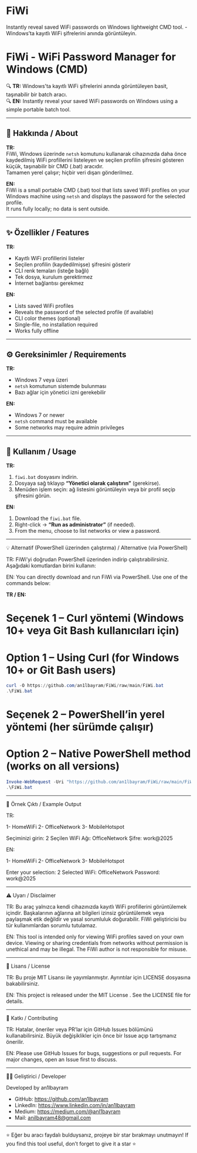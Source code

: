 # FiWi
Instantly reveal saved WiFi passwords on Windows lightweight CMD tool. - Windows’ta kayıtlı WiFi şifrelerini anında görüntüleyin.

# FiWi - WiFi Password Manager for Windows (CMD)

🔍 **TR:** Windows'ta kayıtlı WiFi şifrelerini anında görüntüleyen basit, taşınabilir bir batch aracı.  
🔍 **EN:** Instantly reveal your saved WiFi passwords on Windows using a simple portable batch tool.

---

## 📘 Hakkında / About

**TR:**  
FiWi, Windows üzerinde `netsh` komutunu kullanarak cihazınızda daha önce kaydedilmiş WiFi profillerini listeleyen ve seçilen profilin şifresini gösteren küçük, taşınabilir bir CMD (.bat) aracıdır.  
Tamamen yerel çalışır; hiçbir veri dışarı gönderilmez.

**EN:**  
FiWi is a small portable CMD (.bat) tool that lists saved WiFi profiles on your Windows machine using `netsh` and displays the password for the selected profile.  
It runs fully locally; no data is sent outside.

---

## ✨ Özellikler / Features

**TR:**
- Kayıtlı WiFi profillerini listeler  
- Seçilen profilin (kaydedilmişse) şifresini gösterir  
- CLI renk temaları (isteğe bağlı)  
- Tek dosya, kurulum gerektirmez  
- İnternet bağlantısı gerekmez  

**EN:**
- Lists saved WiFi profiles  
- Reveals the password of the selected profile (if available)  
- CLI color themes (optional)  
- Single-file, no installation required  
- Works fully offline  

---

## ⚙️ Gereksinimler / Requirements

**TR:**
- Windows 7 veya üzeri  
- `netsh` komutunun sistemde bulunması  
- Bazı ağlar için yönetici izni gerekebilir  

**EN:**
- Windows 7 or newer  
- `netsh` command must be available  
- Some networks may require admin privileges  

---

## 🚀 Kullanım / Usage

**TR:**
1. `fiwi.bat` dosyasını indirin.  
2. Dosyaya sağ tıklayıp **“Yönetici olarak çalıştırın”** (gerekirse).  
3. Menüden işlem seçin: ağ listesini görüntüleyin veya bir profil seçip şifresini görün.  

**EN:**
1. Download the `fiwi.bat` file.  
2. Right-click → **“Run as administrator”** (if needed).  
3. From the menu, choose to list networks or view a password.  

---

💡 Alternatif (PowerShell üzerinden çalıştırma) / Alternative (via PowerShell)

TR:
FiWi’yi doğrudan PowerShell üzerinden indirip çalıştırabilirsiniz. Aşağıdaki komutlardan birini kullanın:

EN:
You can directly download and run FiWi via PowerShell. Use one of the commands below:

**TR / EN:**
# Seçenek 1 – Curl yöntemi (Windows 10+ veya Git Bash kullanıcıları için)
# Option 1 – Using Curl (for Windows 10+ or Git Bash users)
```powershell
curl -O https://github.com/an1lbayram/FiWi/raw/main/FiWi.bat
.\FiWi.bat
```

# Seçenek 2 – PowerShell’in yerel yöntemi (her sürümde çalışır)
# Option 2 – Native PowerShell method (works on all versions)
```powershell
Invoke-WebRequest -Uri "https://github.com/an1lbayram/FiWi/raw/main/FiWi.bat" -OutFile "FiWi.bat"
.\FiWi.bat
```

---

🧩 Örnek Çıktı / Example Output

TR:

1- HomeWiFi
2- OfficeNetwork
3- MobileHotspot

Seçiminizi girin: 2
Seçilen WiFi Ağı: OfficeNetwork
Şifre: work@2025


EN:

1- HomeWiFi
2- OfficeNetwork
3- MobileHotspot

Enter your selection: 2
Selected WiFi: OfficeNetwork
Password: work@2025

---

⚠️ Uyarı / Disclaimer

TR:
Bu araç yalnızca kendi cihazınızda kayıtlı WiFi profillerini görüntülemek içindir.
Başkalarının ağlarına ait bilgileri izinsiz görüntülemek veya paylaşmak etik değildir ve yasal sorumluluk doğurabilir.
FiWi geliştiricisi bu tür kullanımlardan sorumlu tutulamaz.

EN:
This tool is intended only for viewing WiFi profiles saved on your own device.
Viewing or sharing credentials from networks without permission is unethical and may be illegal.
The FiWi author is not responsible for misuse.

---

🧾 Lisans / License

TR:
Bu proje MIT Lisansı
 ile yayımlanmıştır. Ayrıntılar için LICENSE dosyasına bakabilirsiniz.

EN:
This project is released under the MIT License
. See the LICENSE file for details.

---

🤝 Katkı / Contributing

TR:
Hatalar, öneriler veya PR’lar için GitHub Issues bölümünü kullanabilirsiniz.
Büyük değişiklikler için önce bir Issue açıp tartışmanız önerilir.

EN:
Please use GitHub Issues for bugs, suggestions or pull requests.
For major changes, open an Issue first to discuss.

---

👨‍💻 Geliştirici / Developer

Developed by an1lbayram
- GitHub: https://github.com/an1lbayram
- LinkedIn: https://www.linkedin.com/in/an1lbayram
- Medium: https://medium.com/@anl1bayram
- Mail: anilbayram48@gmail.com

---

⭐ Eğer bu aracı faydalı bulduysanız, projeye bir star bırakmayı unutmayın!
If you find this tool useful, don’t forget to give it a star ⭐
